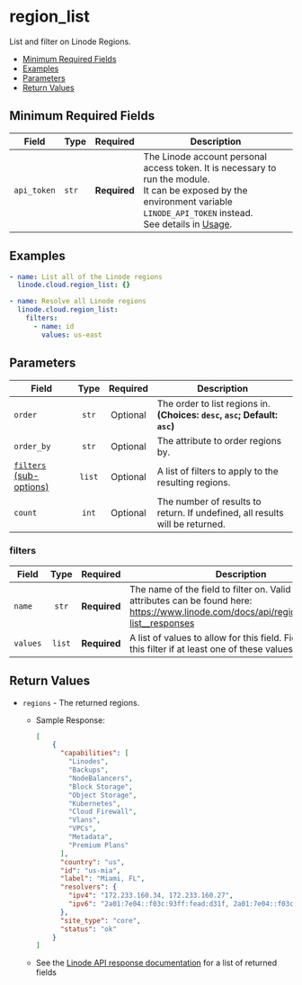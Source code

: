 # region_list

List and filter on Linode Regions.

- [Minimum Required Fields](#minimum-required-fields)
- [Examples](#examples)
- [Parameters](#parameters)
- [Return Values](#return-values)

## Minimum Required Fields
| Field       | Type  | Required     | Description                                                                                                                                                                                                              |
|-------------|-------|--------------|--------------------------------------------------------------------------------------------------------------------------------------------------------------------------------------------------------------------------|
| `api_token` | `str` | **Required** | The Linode account personal access token. It is necessary to run the module. <br/>It can be exposed by the environment variable `LINODE_API_TOKEN` instead. <br/>See details in [Usage](https://github.com/linode/ansible_linode?tab=readme-ov-file#usage). |

## Examples

```yaml
- name: List all of the Linode regions
  linode.cloud.region_list: {}
```

```yaml
- name: Resolve all Linode regions
  linode.cloud.region_list:
    filters:
      - name: id
        values: us-east
```


## Parameters

| Field     | Type | Required | Description                                                                  |
|-----------|------|----------|------------------------------------------------------------------------------|
| `order` | <center>`str`</center> | <center>Optional</center> | The order to list regions in.  **(Choices: `desc`, `asc`; Default: `asc`)** |
| `order_by` | <center>`str`</center> | <center>Optional</center> | The attribute to order regions by.   |
| [`filters` (sub-options)](#filters) | <center>`list`</center> | <center>Optional</center> | A list of filters to apply to the resulting regions.   |
| `count` | <center>`int`</center> | <center>Optional</center> | The number of results to return. If undefined, all results will be returned.   |

### filters

| Field     | Type | Required | Description                                                                  |
|-----------|------|----------|------------------------------------------------------------------------------|
| `name` | <center>`str`</center> | <center>**Required**</center> | The name of the field to filter on. Valid filterable attributes can be found here: https://www.linode.com/docs/api/regions/#regions-list__responses   |
| `values` | <center>`list`</center> | <center>**Required**</center> | A list of values to allow for this field. Fields will pass this filter if at least one of these values matches.   |

## Return Values

- `regions` - The returned regions.

    - Sample Response:
        ```json
        [
            {
              "capabilities": [
                "Linodes",
                "Backups",
                "NodeBalancers",
                "Block Storage",
                "Object Storage",
                "Kubernetes",
                "Cloud Firewall",
                "Vlans",
                "VPCs",
                "Metadata",
                "Premium Plans"
              ],
              "country": "us",
              "id": "us-mia",
              "label": "Miami, FL",
              "resolvers": {
                "ipv4": "172.233.160.34, 172.233.160.27",
                "ipv6": "2a01:7e04::f03c:93ff:fead:d31f, 2a01:7e04::f03c:93ff:fead:d37f"
              },
              "site_type": "core",
              "status": "ok"
            }
        ]
        ```
    - See the [Linode API response documentation](https://www.linode.com/docs/api/regions/#regions-list__response-samples) for a list of returned fields


